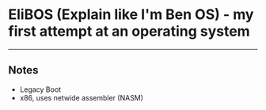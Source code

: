 # EliBOS (Explain like I'm Ben OS) - my first attempt at an operating system

---

## Notes

- Legacy Boot
- x86, uses netwide assembler (NASM)
